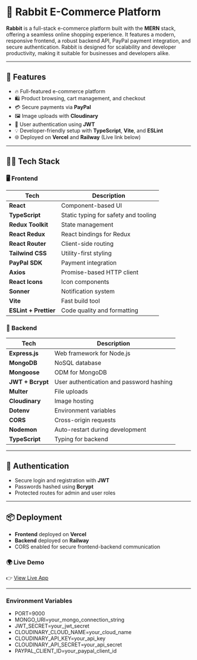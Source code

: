 # 🐇 Rabbit E-Commerce Platform

**Rabbit** is a full-stack e-commerce platform built with the **MERN** stack, offering a seamless online shopping experience. It features a modern, responsive frontend, a robust backend API, PayPal payment integration, and secure authentication. Rabbit is designed for scalability and developer productivity, making it suitable for businesses and developers alike.

---

## 🚀 Features

- 🔥 Full-featured e-commerce platform
- 🛍️ Product browsing, cart management, and checkout
- 💳 Secure payments via **PayPal**
- 🖼️ Image uploads with **Cloudinary**
- 🔐 User authentication using **JWT**
- 💡 Developer-friendly setup with **TypeScript**, **Vite**, and **ESLint**
- 🌐 Deployed on **Vercel** and **Railway** (Live link below)

---

## 🧑‍💻 Tech Stack

### 🖥️ Frontend

| Tech             | Description                             |
|------------------|-----------------------------------------|
| **React**        | Component-based UI                      |
| **TypeScript**   | Static typing for safety and tooling    |
| **Redux Toolkit**| State management                        |
| **React Redux**  | React bindings for Redux                |
| **React Router** | Client-side routing                     |
| **Tailwind CSS** | Utility-first styling                   |
| **PayPal SDK**   | Payment integration                     |
| **Axios**        | Promise-based HTTP client               |
| **React Icons**  | Icon components                         |
| **Sonner**       | Notification system                     |
| **Vite**         | Fast build tool                         |
| **ESLint + Prettier** | Code quality and formatting         |

### 🔗 Backend

| Tech             | Description                             |
|------------------|-----------------------------------------|
| **Express.js**   | Web framework for Node.js               |
| **MongoDB**      | NoSQL database                          |
| **Mongoose**     | ODM for MongoDB                         |
| **JWT + Bcrypt** | User authentication and password hashing|
| **Multer**       | File uploads                            |
| **Cloudinary**   | Image hosting                           |
| **Dotenv**       | Environment variables                   |
| **CORS**         | Cross-origin requests                   |
| **Nodemon**      | Auto-restart during development         |
| **TypeScript**   | Typing for backend                      |

---

## 🔐 Authentication

- Secure login and registration with **JWT**
- Passwords hashed using **Bcrypt**
- Protected routes for admin and user roles

---

## 📦 Deployment

- **Frontend** deployed on **Vercel**
- **Backend** deployed on **Railway**
- CORS enabled for secure frontend-backend communication

### 🌍 Live Demo

👉 [View Live App](https://e-commerce-mern-llbz.vercel.app/)

---

### Environment Variables

- PORT=9000
- MONGO_URI=your_mongo_connection_string
- JWT_SECRET=your_jwt_secret
- CLOUDINARY_CLOUD_NAME=your_cloud_name
- CLOUDINARY_API_KEY=your_api_key
- CLOUDINARY_API_SECRET=your_api_secret
- PAYPAL_CLIENT_ID=your_paypal_client_id

